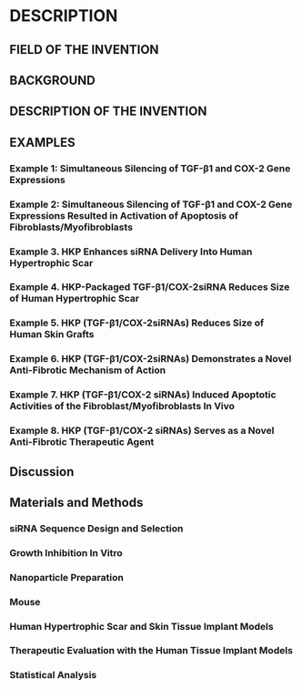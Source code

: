 # DESCRIPTION

## FIELD OF THE INVENTION

## BACKGROUND

## DESCRIPTION OF THE INVENTION

## EXAMPLES

### Example 1: Simultaneous Silencing of TGF-β1 and COX-2 Gene Expressions

### Example 2: Simultaneous Silencing of TGF-β1 and COX-2 Gene Expressions Resulted in Activation of Apoptosis of Fibroblasts/Myofibroblasts

### Example 3. HKP Enhances siRNA Delivery Into Human Hypertrophic Scar

### Example 4. HKP-Packaged TGF-β1/COX-2siRNA Reduces Size of Human Hypertrophic Scar

### Example 5. HKP (TGF-β1/COX-2siRNAs) Reduces Size of Human Skin Grafts

### Example 6. HKP (TGF-β1/COX-2siRNAs) Demonstrates a Novel Anti-Fibrotic Mechanism of Action

### Example 7. HKP (TGF-β1/COX-2 siRNAs) Induced Apoptotic Activities of the Fibroblast/Myofibroblasts In Vivo

### Example 8. HKP (TGF-β1/COX-2 siRNAs) Serves as a Novel Anti-Fibrotic Therapeutic Agent

## Discussion

## Materials and Methods

### siRNA Sequence Design and Selection

### Growth Inhibition In Vitro

### Nanoparticle Preparation

### Mouse

### Human Hypertrophic Scar and Skin Tissue Implant Models

### Therapeutic Evaluation with the Human Tissue Implant Models

### Statistical Analysis

